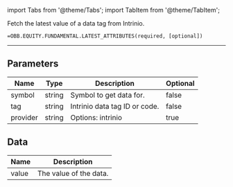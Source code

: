 <!-- markdownlint-disable MD012 MD031 MD033 -->

import Tabs from '@theme/Tabs';
import TabItem from '@theme/TabItem';

Fetch the latest value of a data tag from Intrinio.

```excel wordwrap
=OBB.EQUITY.FUNDAMENTAL.LATEST_ATTRIBUTES(required, [optional])
```

---

## Parameters

| Name | Type | Description | Optional |
| ---- | ---- | ----------- | -------- |
| symbol | string | Symbol to get data for. | false |
| tag | string | Intrinio data tag ID or code. | false |
| provider | string | Options: intrinio | true |

## Data

| Name | Description |
| ---- | ----------- |
| value | The value of the data.  |
